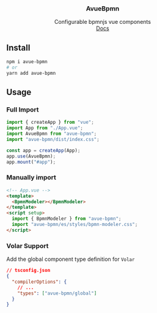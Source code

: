 <div align="center">
<h3>AvueBpmn</h3>
<span>Configurable bpmnjs vue components</span> 
<br>
<a href="https://soullyoko.github.io/avue-bpmn/">Docs</a>
</div>

## Install

```bash
npm i avue-bpmn
# or
yarn add avue-bpmn
```

## Usage

### Full Import

```ts
import { createApp } from "vue";
import App from "./App.vue";
import AvueBpmn from "avue-bpmn";
import "avue-bpmn/dist/index.css";

const app = createApp(App);
app.use(AvueBpmn);
app.mount("#app");
```

### Manually import

```html
<!-- App.vue -->
<template>
  <BpmnModeler></BpmnModeler>
</template>
<script setup>
  import { BpmnModeler } from "avue-bpmn";
  import "avue-bpmn/es/styles/bpmn-modeler.css";
</script>
```

### Volar Support

Add the global component type definition for `Volar`

```json
// tsconfig.json
{
  "compilerOptions": {
    // ...
    "types": ["avue-bpmn/global"]
  }
}
```
